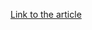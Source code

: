 [Link to the article](https://thehackernews.com/2025/07/critical-golden-dmsa-attack-in-windows.html)
